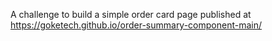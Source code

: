 A challenge to build a simple order card
page published at  https://goketech.github.io/order-summary-component-main/
